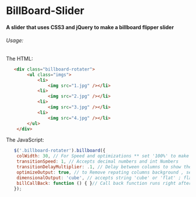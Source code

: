 BillBoard-Slider
================

#### A slider that uses CSS3 and jQuery to make a billboard flipper slider 

###### Usage:

The HTML:
```html
   <div class="billboard-rotater">
        <ul class="imgs">
            <li>
                <img src="1.jpg" /></li>
            <li>
                <img src="2.jpg" /></li>
            <li>
                <img src="3.jpg" /></li>
            <li>
                <img src="4.jpg" /></li>
        </ul>
    </div>
```
The JavaScript:
```javascript
   $('.billboard-rotater').billboard({
    colWidth: 30, // For Speed and optimizations ** set '100%' to make it as one cube.
    transitionSpeed: 1, // Accepts decimal numbers and int Numbers
    transitionDelayMultiplier: .1, // Delay between columns to show the BillBoard Effect , set to 0 to Disable it.
    optimizeOutput: true, // to Remove repating columns background , set to false if you want to show the columns
    dimensionalOutput: 'cube', // accepts string 'cube' or 'flat' ; flat will only show the first two images one for each of the flat columns
    billCallBack: function () { }// Call back function runs right after the plugin finishes constructing itself
   });
 ```  
   

